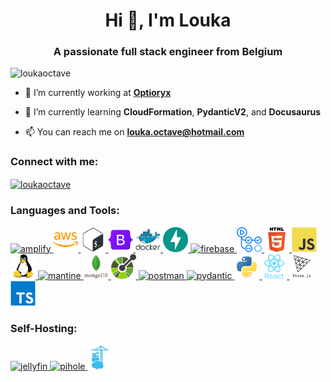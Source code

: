 <h1 align="center">Hi 👋, I'm Louka</h1>
<h3 align="center">A passionate full stack engineer from Belgium</h3>

<p align="left">
  <img src="https://komarev.com/ghpvc/?username=loukaoctave&label=Profile%20views&color=0e75b6&style=flat" alt="loukaoctave" />
</p>

- 🔭 I’m currently working at **[Optioryx](https://www.optioryx.com/)**

- 🌱 I’m currently learning **CloudFormation**, **PydanticV2**, and **Docusaurus**

- 📫 You can reach me on **louka.octave@hotmail.com**

<h3 align="left">Connect with me:</h3>
<p align="left">
  <a href="https://linkedin.com/in/loukaoctave" target="blank">
    <img align="center" src="https://raw.githubusercontent.com/rahuldkjain/github-profile-readme-generator/master/src/images/icons/Social/linked-in-alt.svg" alt="loukaoctave" height="30" width="40" />
  </a>
</p>

<h3 align="left">Languages and Tools:</h3>
<p align="left">
  <a href="https://aws.amazon.com/amplify/" target="_blank" rel="noreferrer">
    <img src="https://docs.amplify.aws/assets/logo-dark.svg" alt="amplify" width="40" height="40"/>
  </a>
  <a href="https://aws.amazon.com" target="_blank" rel="noreferrer">
    <img src="https://raw.githubusercontent.com/devicons/devicon/refs/heads/master/icons/amazonwebservices/amazonwebservices-plain-wordmark.svg" alt="aws" width="40" height="40"/>
  </a>
  <a href="https://www.gnu.org/software/bash/" target="_blank" rel="noreferrer">
    <img src="https://raw.githubusercontent.com/devicons/devicon/refs/heads/master/icons/bash/bash-original.svg" alt="bash" width="40" height="40"/>
  </a>
  <a href="https://getbootstrap.com" target="_blank" rel="noreferrer">
    <img src="https://github.com/devicons/devicon/blob/master/icons/bootstrap/bootstrap-original.svg" alt="bootstrap" width="40" height="40"/>
  </a>
  <a href="https://www.docker.com/" target="_blank" rel="noreferrer">
    <img src="https://raw.githubusercontent.com/devicons/devicon/master/icons/docker/docker-original-wordmark.svg" alt="docker" width="40" height="40"/>
  </a>
  <a href="https://fastapi.tiangolo.com/" target="_blank" rel="noreferrer">
    <img src="https://raw.githubusercontent.com/devicons/devicon/master/icons/fastapi/fastapi-original.svg" alt="fastapi" width="40" height="40"/>
  </a>
  <a href="https://firebase.google.com/" target="_blank" rel="noreferrer">
    <img src="https://www.vectorlogo.zone/logos/firebase/firebase-icon.svg" alt="firebase" width="40" height="40"/>
  </a>
  <a href="https://github.com/actions" target="_blank" rel="noreferrer">
    <img src="https://raw.githubusercontent.com/devicons/devicon/master/icons/githubactions/githubactions-original.svg" alt="github actions" width="40" height="40"/>
  </a>
  <a href="https://www.w3.org/html/" target="_blank" rel="noreferrer">
      <img src="https://raw.githubusercontent.com/devicons/devicon/master/icons/html5/html5-original-wordmark.svg" alt="html5" width="40" height="40"/>
  </a>
  <a href="https://developer.mozilla.org/en-US/docs/Web/JavaScript" target="_blank" rel="noreferrer">
    <img src="https://raw.githubusercontent.com/devicons/devicon/master/icons/javascript/javascript-original.svg" alt="javascript" width="40" height="40"/>
  </a>
  <a href="https://www.linux.org/" target="_blank" rel="noreferrer">
    <img src="https://raw.githubusercontent.com/devicons/devicon/master/icons/linux/linux-original.svg" alt="linux" width="40" height="40"/>
  </a>
  <a href="https://mantine.dev/" target="_blank" rel="noreferrer">
    <img src="https://mantine.dev/favicon.svg" alt="mantine" width="40" height="40"/>
  </a>
  <a href="https://www.mongodb.com/" target="_blank" rel="noreferrer">
    <img src="https://raw.githubusercontent.com/devicons/devicon/master/icons/mongodb/mongodb-original-wordmark.svg" alt="mongodb" width="40" height="40"/>
  </a>
  <a href="https://www.openapis.org/" target="_blank" rel="noreferrer">
    <img src="https://raw.githubusercontent.com/devicons/devicon/master/icons/openapi/openapi-original.svg" alt="openapi" width="40" height="40"/>
  </a>
  <a href="https://postman.com" target="_blank" rel="noreferrer">
    <img src="https://www.vectorlogo.zone/logos/getpostman/getpostman-icon.svg" alt="postman" width="40" height="40"/>
  </a>
  <a href="https://docs.pydantic.dev/" target="_blank" rel="noreferrer">
    <img src="https://avatars.githubusercontent.com/u/110818415" alt="pydantic" width="40" height="40"/>
  </a>
  <a href="https://www.python.org/" target="_blank" rel="noreferrer">
    <img src="https://raw.githubusercontent.com/devicons/devicon/master/icons/python/python-original.svg" alt="python" width="40" height="40"/>
  </a>
  <a href="https://reactjs.org/" target="_blank" rel="noreferrer">
    <img src="https://raw.githubusercontent.com/devicons/devicon/master/icons/react/react-original-wordmark.svg" alt="react" width="40" height="40"/>
  </a>
  <a href="https://threejs.org/" target="_blank" rel="noreferrer">
    <img src="https://raw.githubusercontent.com/devicons/devicon/master/icons/threejs/threejs-original-wordmark.svg" alt="three.js" width="40" height="40"/>
  </a>
  <a href="https://www.typescriptlang.org/" target="_blank" rel="noreferrer">
    <img src="https://raw.githubusercontent.com/devicons/devicon/master/icons/typescript/typescript-original.svg" alt="typescript" width="40" height="40"/>
  </a>
</p>

<h3 align="left">Self-Hosting:</h3>
<p align="left">
  <a href="https://jellyfin.org/" target="_blank" rel="noreferrer">
    <img src="https://jellyfin.org/images/favicon.ico" alt="jellyfin" width="40" height="40"/>
  </a>
  <a href="https://pi-hole.net/" target="_blank" rel="noreferrer">
    <img src="https://avatars.githubusercontent.com/u/16827203?s=200&v=4" alt="pihole" width="40" height="40"/>
  </a>
  <a href="https://www.portainer.io/" target="_blank" rel="noreferrer">
    <img src="https://raw.githubusercontent.com/devicons/devicon/refs/heads/master/icons/portainer/portainer-original.svg" alt="portainer" width="40" height="40"/>
  </a>
</p>
